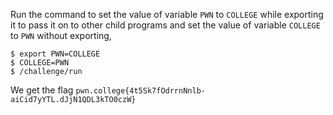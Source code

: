 Run the command to set the value of variable `PWN` to `COLLEGE` while exporting it to pass it on to other child programs and set the value of variable `COLLEGE` to `PWN` without exporting,
```
$ export PWN=COLLEGE
$ COLLEGE=PWN
$ /challenge/run
```

We get the flag `pwn.college{4t5Sk7fOdrrnNnlb-aiCid7yYTL.dJjN1QDL3kTO0czW}`